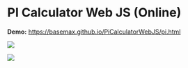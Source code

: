 # PI Calculator Web JS (Online)

**Demo:** https://basemax.github.io/PiCalculatorWebJS/pi.html

![](dmeo.jpg)

[![](dmeo.jpg)](https://basemax.github.io/PiCalculatorWebJS/pi.html)

